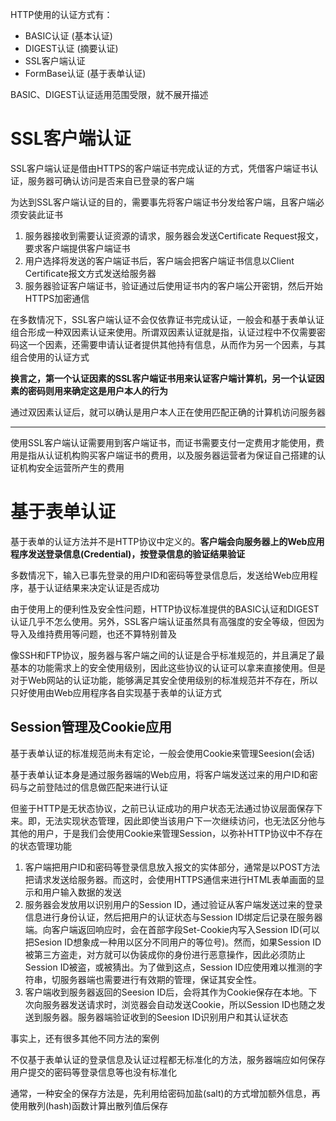 HTTP使用的认证方式有：

* BASIC认证 (基本认证)
* DIGEST认证 (摘要认证)
* SSL客户端认证
* FormBase认证 (基于表单认证)

BASIC、DIGEST认证适用范围受限，就不展开描述

# SSL客户端认证

SSL客户端认证是借由HTTPS的客户端证书完成认证的方式，凭借客户端证书认证，服务器可确认访问是否来自已登录的客户端

为达到SSL客户端认证的目的，需要事先将客户端证书分发给客户端，且客户端必须安装此证书

1. 服务器接收到需要认证资源的请求，服务器会发送Certificate Request报文，要求客户端提供客户端证书
2. 用户选择将发送的客户端证书后，客户端会把客户端证书信息以Client Certificate报文方式发送给服务器
3. 服务器验证客户端证书，验证通过后使用证书内的客户端公开密钥，然后开始HTTPS加密通信

在多数情况下，SSL客户端认证不会仅依靠证书完成认证，一般会和基于表单认证组合形成一种双因素认证来使用。所谓双因素认证就是指，认证过程中不仅需要密码这一个因素，还需要申请认证者提供其他持有信息，从而作为另一个因素，与其组合使用的认证方式

**换言之，第一个认证因素的SSL客户端证书用来认证客户端计算机，另一个认证因素的密码则用来确定这是用户本人的行为**

通过双因素认证后，就可以确认是用户本人正在使用匹配正确的计算机访问服务器

---

使用SSL客户端认证需要用到客户端证书，而证书需要支付一定费用才能使用，费用是指从认证机构购买客户端证书的费用，以及服务器运营者为保证自己搭建的认证机构安全运营所产生的费用

# 基于表单认证

基于表单的认证方法并不是HTTP协议中定义的。**客户端会向服务器上的Web应用程序发送登录信息(Credential)，按登录信息的验证结果验证**

多数情况下，输入已事先登录的用户ID和密码等登录信息后，发送给Web应用程序，基于认证结果来决定认证是否成功

由于使用上的便利性及安全性问题，HTTP协议标准提供的BASIC认证和DIGEST认证几乎不怎么使用。另外，SSL客户端认证虽然具有高强度的安全等级，但因为导入及维持费用等问题，也还不算特别普及

像SSH和FTP协议，服务器与客户端之间的认证是合乎标准规范的，并且满足了最基本的功能需求上的安全使用级别，因此这些协议的认证可以拿来直接使用。但是对于Web网站的认证功能，能够满足其安全使用级别的标准规范并不存在，所以只好使用由Web应用程序各自实现基于表单的认证方式

## Session管理及Cookie应用

基于表单认证的标准规范尚未有定论，一般会使用Cookie来管理Seesion(会话)

基于表单认证本身是通过服务器端的Web应用，将客户端发送过来的用户ID和密码与之前登陆过的信息做匹配来进行认证

但鉴于HTTP是无状态协议，之前已认证成功的用户状态无法通过协议层面保存下来。即，无法实现状态管理，因此即使当该用户下一次继续访问，也无法区分他与其他的用户，于是我们会使用Cookie来管理Session，以弥补HTTP协议中不存在的状态管理功能

1. 客户端把用户ID和密码等登录信息放入报文的实体部分，通常是以POST方法把请求发送给服务器。而这时，会使用HTTPS通信来进行HTML表单画面的显示和用户输入数据的发送
2. 服务器会发放用以识别用户的Session ID，通过验证从客户端发送过来的登录信息进行身份认证，然后把用户的认证状态与Session ID绑定后记录在服务器端。向客户端返回响应时，会在首部字段Set-Cookie内写入Session ID(可以把Sesion ID想象成一种用以区分不同用户的等位号)。然而，如果Session ID被第三方盗走，对方就可以伪装成你的身份进行恶意操作，因此必须防止Session ID被盗，或被猜出。为了做到这点，Session ID应使用难以推测的字符串，切服务器端也需要进行有效期的管理，保证其安全性。
3. 客户端收到服务器返回的Seesion ID后，会将其作为Cookie保存在本地。下次向服务器发送请求时，浏览器会自动发送Cookie，所以Session ID也随之发送到服务器。服务器端验证收到的Seesion ID识别用户和其认证状态

事实上，还有很多其他不同方法的案例

不仅基于表单认证的登录信息及认证过程都无标准化的方法，服务器端应如何保存用户提交的密码等登录信息等也没有标准化

通常，一种安全的保存方法是，先利用给密码加盐(salt)的方式增加额外信息，再使用散列(hash)函数计算出散列值后保存

